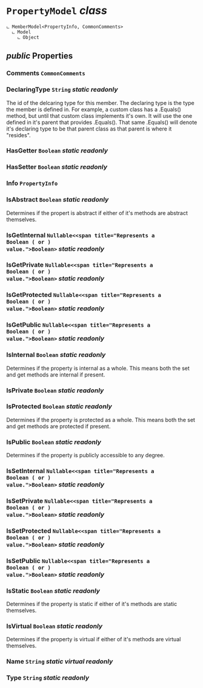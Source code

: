 # <code><span title="">PropertyModel</span></code> *class*

```
ட MemberModel<PropertyInfo, CommonComments>
  ட Model
    ட Object
```



## *public* Properties

### Comments <code><span title="Base class for comments classes">CommonComments</span></code>



### DeclaringType <code><span title="Represents text as a sequence of UTF-16 code units.">String</span></code> *static* *readonly*

The id of the delcaring type for this member. The declaring type is 
the type the member is defined in. For example, a custom class has a .Equals()
method, but until that custom class implements it's own. It will use the one defined
in it's parent that provides .Equals(). That same .Equals() will denote it's declaring type to
be that parent class as that parent is where it "resides".

### HasGetter <code><span title="Represents a Boolean (&lt;see langword=&quot;true&quot; /&gt; or &lt;see langword=&quot;false&quot; /&gt;) value.">Boolean</span></code> *static* *readonly*



### HasSetter <code><span title="Represents a Boolean (&lt;see langword=&quot;true&quot; /&gt; or &lt;see langword=&quot;false&quot; /&gt;) value.">Boolean</span></code> *static* *readonly*



### Info <code><span title="Discovers the attributes of a property and provides access to property metadata.">PropertyInfo</span></code>



### IsAbstract <code><span title="Represents a Boolean (&lt;see langword=&quot;true&quot; /&gt; or &lt;see langword=&quot;false&quot; /&gt;) value.">Boolean</span></code> *static* *readonly*

Determines if the propert is abstract if either of it's methods are abstract themselves.

### IsGetInternal <code><span title="">Nullable</span><<span title="Represents a Boolean (<see langword="true" /> or <see langword="false" />) value.">Boolean</span>></code> *static* *readonly*



### IsGetPrivate <code><span title="">Nullable</span><<span title="Represents a Boolean (<see langword="true" /> or <see langword="false" />) value.">Boolean</span>></code> *static* *readonly*



### IsGetProtected <code><span title="">Nullable</span><<span title="Represents a Boolean (<see langword="true" /> or <see langword="false" />) value.">Boolean</span>></code> *static* *readonly*



### IsGetPublic <code><span title="">Nullable</span><<span title="Represents a Boolean (<see langword="true" /> or <see langword="false" />) value.">Boolean</span>></code> *static* *readonly*



### IsInternal <code><span title="Represents a Boolean (&lt;see langword=&quot;true&quot; /&gt; or &lt;see langword=&quot;false&quot; /&gt;) value.">Boolean</span></code> *static* *readonly*

Determines if the property is internal as a whole. This means both the set and get methods are internal if present.

### IsPrivate <code><span title="Represents a Boolean (&lt;see langword=&quot;true&quot; /&gt; or &lt;see langword=&quot;false&quot; /&gt;) value.">Boolean</span></code> *static* *readonly*



### IsProtected <code><span title="Represents a Boolean (&lt;see langword=&quot;true&quot; /&gt; or &lt;see langword=&quot;false&quot; /&gt;) value.">Boolean</span></code> *static* *readonly*

Determines if the property is protected as a whole. This means both the set and get methods are protected if present.

### IsPublic <code><span title="Represents a Boolean (&lt;see langword=&quot;true&quot; /&gt; or &lt;see langword=&quot;false&quot; /&gt;) value.">Boolean</span></code> *static* *readonly*

Determines if the property is publicly accessible to any degree.

### IsSetInternal <code><span title="">Nullable</span><<span title="Represents a Boolean (<see langword="true" /> or <see langword="false" />) value.">Boolean</span>></code> *static* *readonly*



### IsSetPrivate <code><span title="">Nullable</span><<span title="Represents a Boolean (<see langword="true" /> or <see langword="false" />) value.">Boolean</span>></code> *static* *readonly*



### IsSetProtected <code><span title="">Nullable</span><<span title="Represents a Boolean (<see langword="true" /> or <see langword="false" />) value.">Boolean</span>></code> *static* *readonly*



### IsSetPublic <code><span title="">Nullable</span><<span title="Represents a Boolean (<see langword="true" /> or <see langword="false" />) value.">Boolean</span>></code> *static* *readonly*



### IsStatic <code><span title="Represents a Boolean (&lt;see langword=&quot;true&quot; /&gt; or &lt;see langword=&quot;false&quot; /&gt;) value.">Boolean</span></code> *static* *readonly*

Determines if the property is static if either of it's methods are static themselves.

### IsVirtual <code><span title="Represents a Boolean (&lt;see langword=&quot;true&quot; /&gt; or &lt;see langword=&quot;false&quot; /&gt;) value.">Boolean</span></code> *static* *readonly*

Determines if the property is virtual if either of it's methods are virtual themselves.

### Name <code><span title="Represents text as a sequence of UTF-16 code units.">String</span></code> *static* *virtual* *readonly*



### Type <code><span title="Represents text as a sequence of UTF-16 code units.">String</span></code> *static* *readonly*



